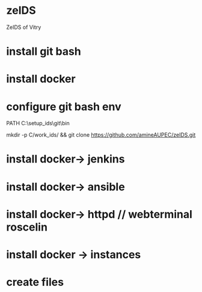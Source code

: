 # zeIDS
ZeIDS of Vitry
# install git bash
# install docker


# configure git bash env
PATH C:\setup_ids\git\bin

mkdir -p C/work_ids/ && git clone https://github.com/amineAUPEC/zeIDS.git



# install docker-> jenkins
# install docker-> ansible
# install docker-> httpd // webterminal roscelin

# install docker -> instances 





# create files




